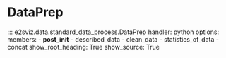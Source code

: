 # DataPrep

::: e2sviz.data.standard_data_process.DataPrep
    handler: python
    options:
        members:
          - __post_init__
          - described_data
          - clean_data
          - statistics_of_data
          - concat
        show_root_heading: True
        show_source: True

